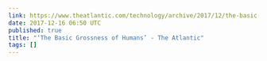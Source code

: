 ```yaml
---
link: https://www.theatlantic.com/technology/archive/2017/12/the-basic-grossness-of-humans/548330/
date: 2017-12-16 06:50 UTC
published: true
title: "‘The Basic Grossness of Humans’ - The Atlantic"
tags: []
---
```



